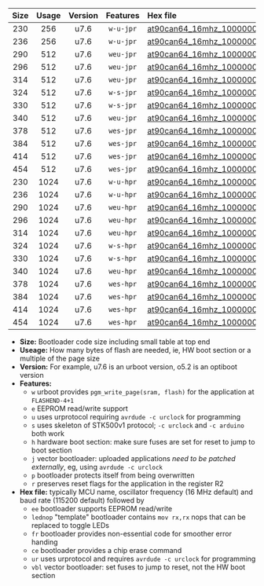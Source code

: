 |Size|Usage|Version|Features|Hex file|
|:-:|:-:|:-:|:-:|:--|
|230|256|u7.6|`w-u-jpr`|[at90can64_16mhz_1000000bps_ur_vbl.hex](https://raw.githubusercontent.com/stefanrueger/urboot/main/at90can64_16mhz_1000000bps_ur_vbl.hex)|
|236|256|u7.6|`w-u-jpr`|[at90can64_16mhz_1000000bps_lednop_ur_vbl.hex](https://raw.githubusercontent.com/stefanrueger/urboot/main/at90can64_16mhz_1000000bps_lednop_ur_vbl.hex)|
|290|512|u7.6|`weu-jpr`|[at90can64_16mhz_1000000bps_ee_ur_vbl.hex](https://raw.githubusercontent.com/stefanrueger/urboot/main/at90can64_16mhz_1000000bps_ee_ur_vbl.hex)|
|296|512|u7.6|`weu-jpr`|[at90can64_16mhz_1000000bps_ee_lednop_ur_vbl.hex](https://raw.githubusercontent.com/stefanrueger/urboot/main/at90can64_16mhz_1000000bps_ee_lednop_ur_vbl.hex)|
|314|512|u7.6|`weu-jpr`|[at90can64_16mhz_1000000bps_ee_lednop_fr_ur_vbl.hex](https://raw.githubusercontent.com/stefanrueger/urboot/main/at90can64_16mhz_1000000bps_ee_lednop_fr_ur_vbl.hex)|
|324|512|u7.6|`w-s-jpr`|[at90can64_16mhz_1000000bps_vbl.hex](https://raw.githubusercontent.com/stefanrueger/urboot/main/at90can64_16mhz_1000000bps_vbl.hex)|
|330|512|u7.6|`w-s-jpr`|[at90can64_16mhz_1000000bps_lednop_vbl.hex](https://raw.githubusercontent.com/stefanrueger/urboot/main/at90can64_16mhz_1000000bps_lednop_vbl.hex)|
|340|512|u7.6|`weu-jpr`|[at90can64_16mhz_1000000bps_ee_lednop_fr_ce_ur_vbl.hex](https://raw.githubusercontent.com/stefanrueger/urboot/main/at90can64_16mhz_1000000bps_ee_lednop_fr_ce_ur_vbl.hex)|
|378|512|u7.6|`wes-jpr`|[at90can64_16mhz_1000000bps_ee_vbl.hex](https://raw.githubusercontent.com/stefanrueger/urboot/main/at90can64_16mhz_1000000bps_ee_vbl.hex)|
|384|512|u7.6|`wes-jpr`|[at90can64_16mhz_1000000bps_ee_lednop_vbl.hex](https://raw.githubusercontent.com/stefanrueger/urboot/main/at90can64_16mhz_1000000bps_ee_lednop_vbl.hex)|
|414|512|u7.6|`wes-jpr`|[at90can64_16mhz_1000000bps_ee_lednop_fr_vbl.hex](https://raw.githubusercontent.com/stefanrueger/urboot/main/at90can64_16mhz_1000000bps_ee_lednop_fr_vbl.hex)|
|454|512|u7.6|`wes-jpr`|[at90can64_16mhz_1000000bps_ee_lednop_fr_ce_vbl.hex](https://raw.githubusercontent.com/stefanrueger/urboot/main/at90can64_16mhz_1000000bps_ee_lednop_fr_ce_vbl.hex)|
|230|1024|u7.6|`w-u-hpr`|[at90can64_16mhz_1000000bps_ur.hex](https://raw.githubusercontent.com/stefanrueger/urboot/main/at90can64_16mhz_1000000bps_ur.hex)|
|236|1024|u7.6|`w-u-hpr`|[at90can64_16mhz_1000000bps_lednop_ur.hex](https://raw.githubusercontent.com/stefanrueger/urboot/main/at90can64_16mhz_1000000bps_lednop_ur.hex)|
|290|1024|u7.6|`weu-hpr`|[at90can64_16mhz_1000000bps_ee_ur.hex](https://raw.githubusercontent.com/stefanrueger/urboot/main/at90can64_16mhz_1000000bps_ee_ur.hex)|
|296|1024|u7.6|`weu-hpr`|[at90can64_16mhz_1000000bps_ee_lednop_ur.hex](https://raw.githubusercontent.com/stefanrueger/urboot/main/at90can64_16mhz_1000000bps_ee_lednop_ur.hex)|
|314|1024|u7.6|`weu-hpr`|[at90can64_16mhz_1000000bps_ee_lednop_fr_ur.hex](https://raw.githubusercontent.com/stefanrueger/urboot/main/at90can64_16mhz_1000000bps_ee_lednop_fr_ur.hex)|
|324|1024|u7.6|`w-s-hpr`|[at90can64_16mhz_1000000bps.hex](https://raw.githubusercontent.com/stefanrueger/urboot/main/at90can64_16mhz_1000000bps.hex)|
|330|1024|u7.6|`w-s-hpr`|[at90can64_16mhz_1000000bps_lednop.hex](https://raw.githubusercontent.com/stefanrueger/urboot/main/at90can64_16mhz_1000000bps_lednop.hex)|
|340|1024|u7.6|`weu-hpr`|[at90can64_16mhz_1000000bps_ee_lednop_fr_ce_ur.hex](https://raw.githubusercontent.com/stefanrueger/urboot/main/at90can64_16mhz_1000000bps_ee_lednop_fr_ce_ur.hex)|
|378|1024|u7.6|`wes-hpr`|[at90can64_16mhz_1000000bps_ee.hex](https://raw.githubusercontent.com/stefanrueger/urboot/main/at90can64_16mhz_1000000bps_ee.hex)|
|384|1024|u7.6|`wes-hpr`|[at90can64_16mhz_1000000bps_ee_lednop.hex](https://raw.githubusercontent.com/stefanrueger/urboot/main/at90can64_16mhz_1000000bps_ee_lednop.hex)|
|414|1024|u7.6|`wes-hpr`|[at90can64_16mhz_1000000bps_ee_lednop_fr.hex](https://raw.githubusercontent.com/stefanrueger/urboot/main/at90can64_16mhz_1000000bps_ee_lednop_fr.hex)|
|454|1024|u7.6|`wes-hpr`|[at90can64_16mhz_1000000bps_ee_lednop_fr_ce.hex](https://raw.githubusercontent.com/stefanrueger/urboot/main/at90can64_16mhz_1000000bps_ee_lednop_fr_ce.hex)|

- **Size:** Bootloader code size including small table at top end
- **Useage:** How many bytes of flash are needed, ie, HW boot section or a multiple of the page size
- **Version:** For example, u7.6 is an urboot version, o5.2 is an optiboot version
- **Features:**
  + `w` urboot provides `pgm_write_page(sram, flash)` for the application at `FLASHEND-4+1`
  + `e` EEPROM read/write support
  + `u` uses urprotocol requiring `avrdude -c urclock` for programming
  + `s` uses skeleton of STK500v1 protocol; `-c urclock` and `-c arduino` both work
  + `h` hardware boot section: make sure fuses are set for reset to jump to boot section
  + `j` vector bootloader: uploaded applications *need to be patched externally*, eg, using `avrdude -c urclock`
  + `p` bootloader protects itself from being overwritten
  + `r` preserves reset flags for the application in the register R2
- **Hex file:** typically MCU name, oscillator frequency (16 MHz default) and baud rate (115200 default) followed by
  + `ee` bootloader supports EEPROM read/write
  + `lednop` "template" bootloader contains `mov rx,rx` nops that can be replaced to toggle LEDs
  + `fr` bootloader provides non-essential code for smoother error handing
  + `ce` bootloader provides a chip erase command
  + `ur` uses urprotocol and requires `avrdude -c urclock` for programming
  + `vbl` vector bootloader: set fuses to jump to reset, not the HW boot section
